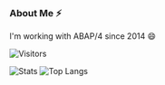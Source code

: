 ### About Me ⚡

I'm working with ABAP/4 since 2014 😄

![Visitors](https://visitor-badge.glitch.me/badge?page_id=vnermakov)

![Stats](https://github-readme-stats.vercel.app/api?username=vnermakov&show_icons=true&count_private=true&include_all_commits=true)
![Top Langs](https://github-readme-stats.vercel.app/api/top-langs/?username=vnermakov&layout=compact)
